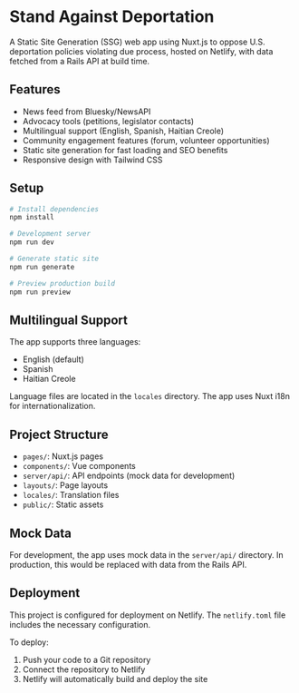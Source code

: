 # Stand Against Deportation

A Static Site Generation (SSG) web app using Nuxt.js to oppose U.S. deportation policies violating due process, hosted on Netlify, with data fetched from a Rails API at build time.

## Features

- News feed from Bluesky/NewsAPI
- Advocacy tools (petitions, legislator contacts)
- Multilingual support (English, Spanish, Haitian Creole)
- Community engagement features (forum, volunteer opportunities)
- Static site generation for fast loading and SEO benefits
- Responsive design with Tailwind CSS

## Setup

```bash
# Install dependencies
npm install

# Development server
npm run dev

# Generate static site
npm run generate

# Preview production build
npm run preview
```

## Multilingual Support

The app supports three languages:
- English (default)
- Spanish
- Haitian Creole

Language files are located in the `locales` directory. The app uses Nuxt i18n for internationalization.

## Project Structure

- `pages/`: Nuxt.js pages
- `components/`: Vue components
- `server/api/`: API endpoints (mock data for development)
- `layouts/`: Page layouts
- `locales/`: Translation files
- `public/`: Static assets

## Mock Data

For development, the app uses mock data in the `server/api/` directory. In production, this would be replaced with data from the Rails API.

## Deployment

This project is configured for deployment on Netlify. The `netlify.toml` file includes the necessary configuration.

To deploy:

1. Push your code to a Git repository
2. Connect the repository to Netlify
3. Netlify will automatically build and deploy the site

